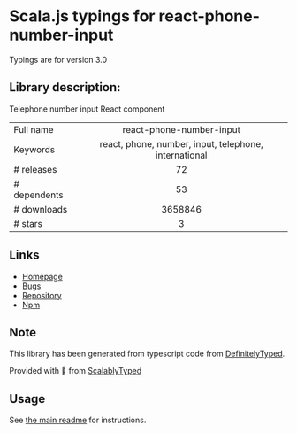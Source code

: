 
# Scala.js typings for react-phone-number-input

Typings are for version 3.0

## Library description:
Telephone number input React component

|                    |                 |
| ------------------ | :-------------: |
| Full name          | react-phone-number-input |
| Keywords           | react, phone, number, input, telephone, international |
| # releases         | 72 |
| # dependents       | 53 |
| # downloads        | 3658846 |
| # stars            | 3 |

## Links
- [Homepage](https://gitlab.com/catamphetamine/react-phone-number-input#readme)
- [Bugs](https://gitlab.com/catamphetamine/react-phone-number-input/issues)
- [Repository](https://gitlab.com/catamphetamine/react-phone-number-input)
- [Npm](https://www.npmjs.com/package/react-phone-number-input)
    


## Note
This library has been generated from typescript code from [DefinitelyTyped](https://definitelytyped.org).

Provided with :purple_heart: from [ScalablyTyped](https://github.com/oyvindberg/ScalablyTyped)

## Usage
See [the main readme](../../readme.md) for instructions.


